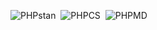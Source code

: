 ![PHPstan](https://github.com/WRLC/interactive-alma-reports/actions/workflows/phpstan.yml/badge.svg?branch=main)&nbsp;
![PHPCS](https://github.com/WRLC/interactive-alma-reports/actions/workflows/phpcs.yml/badge.svg?branch=main)&nbsp;
![PHPMD](https://github.com/WRLC/interactive-alma-reports/actions/workflows/phpmd.yml/badge.svg?branch=main)&nbsp;